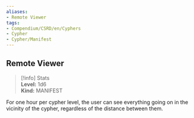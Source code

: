 ```yaml
---
aliases:
- Remote Viewer
tags:
- Compendium/CSRD/en/Cyphers
- Cypher
- Cypher/Manifest
---
```


  
## Remote Viewer  
>[!info] Stats  
> **Level:** 1d6  
> **Kind:** MANIFEST
  
For one hour per cypher level, the user can see everything going on in the vicinity of the cypher, regardless of the distance between them.